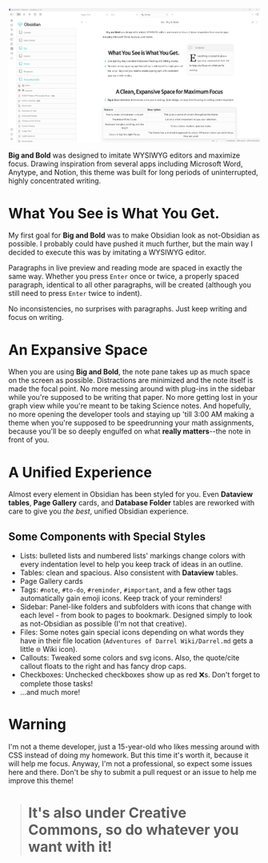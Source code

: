![](big-and-bold.png)

**Big and Bold** was designed to imitate WYSIWYG editors and maximize focus. Drawing inspiration from several apps including Microsoft Word, Anytype, and Notion, this theme was built for long periods of uninterrupted, highly concentrated writing.

# What You See is What You Get.
My first goal for **Big and Bold** was to make Obsidian look as not-Obsidian as possible. I probably could have pushed it much further, but the main way I decided to execute this was by imitating a WYSIWYG editor.

Paragraphs in live preview and reading mode are spaced in exactly the same way. Whether you press `Enter` once or twice, a properly spaced paragraph, identical to all other paragraphs, will be created (although you still need to press `Enter` twice to indent).

No inconsistencies, no surprises with paragraphs. Just keep writing and focus on writing.

# An Expansive Space
When you are using **Big and Bold**, the note pane takes up as much space on the screen as possible. Distractions are minimized and the note itself is made the focal point. No more messing around with plug-ins in the sidebar while you're supposed to be writing that paper. No more getting lost in your graph view while you're meant to be taking Science notes. And hopefully, no more opening the developer tools and staying up 'till 3:00 AM making a theme when you're supposed to be speedrunning your math assignments, because you'll be so deeply engulfed on what **really matters**--the note in front of you.

# A Unified Experience
Almost every element in Obsidian has been styled for you. Even **Dataview tables**, **Page Gallery** cards, and **Database Folder** tables are reworked with care to give you *the best*, unified Obsidian experience.
## Some Components with Special Styles
- Lists: bulleted lists and numbered lists' markings change colors with every indentation level to help you keep track of ideas in an outline.
- Tables: clean and spacious. Also consistent with **Dataview** tables.
- Page Gallery cards
- Tags: `#note`, `#to-do`, `#reminder`, `#important`, and a few other tags automatically gain emoji icons. Keep track of your reminders!
- Sidebar: Panel-like folders and subfolders with icons that change with each level - from book to pages to bookmark. Designed simply to look as not-Obsidian as possible (I'm not that creative).
- Files: Some notes gain special icons depending on what words they have in their file location (`Adventures of Darrel Wiki/Darrel.md` gets a little `🌐` Wiki icon).
- Callouts: Tweaked some colors and svg icons. Also, the quote/cite callout floats to the right and has fancy drop caps.
- Checkboxes: Unchecked checkboxes show up as red ❌s. Don't forget to complete those tasks!
- ...and much more!

# Warning
I'm not a theme developer, just a 15-year-old who likes messing around with CSS instead of doing my homework. But this time it's worth it, because it will help me focus. Anyway, I'm not a professional, so expect some issues here and there. Don't be shy to submit a pull request or an issue to help me improve this theme! 

> # It's also under Creative Commons, so do whatever you want with it!


